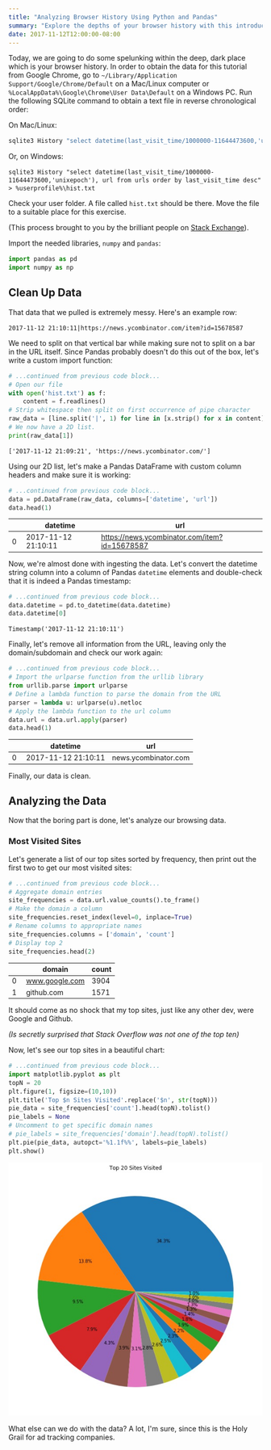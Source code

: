 ```yaml
---
title: "Analyzing Browser History Using Python and Pandas"
summary: "Explore the depths of your browser history with this introductory data science tutorial."
date: 2017-11-12T12:00:00-08:00
---
```


Today, we are going to do some spelunking within the deep, dark place which is your browser history.
In order to obtain the data for this tutorial from Google Chrome, go to
`~/Library/Application Support/Google/Chrome/Default`
on a Mac/Linux computer or `%LocalAppData%\Google\Chrome\User Data\Default` on a Windows PC.
Run the following SQLite command to obtain a text file in reverse chronological order:

On Mac/Linux:

```bash
sqlite3 History "select datetime(last_visit_time/1000000-11644473600,'unixepoch'), url from urls order by last_visit_time desc" > ~/hist.txt
```

Or, on Windows:

```batch
sqlite3 History "select datetime(last_visit_time/1000000-11644473600,'unixepoch'), url from urls order by last_visit_time desc" > %userprofile%\hist.txt
```

Check your user folder. A file called `hist.txt` should be there. Move the file to a suitable place for this exercise.

(This process brought to you by the brilliant people on [Stack Exchange](https://superuser.com/questions/602252/can-chrome-browser-history-be-exported-to-an-html-file)).

Import the needed libraries, `numpy` and `pandas`:

```python
import pandas as pd
import numpy as np
```

## Clean Up Data

That data that we pulled is extremely messy. Here's an example row:

```wiki
2017-11-12 21:10:11|https://news.ycombinator.com/item?id=15678587
```

We need to split on that vertical bar while making sure not to split on a bar in the URL itself.
Since Pandas probably doesn't do this out of the box, let's write a custom import function:


```python
# ...continued from previous code block...
# Open our file
with open('hist.txt') as f:
    content = f.readlines()
# Strip whitespace then split on first occurrence of pipe character
raw_data = [line.split('|', 1) for line in [x.strip() for x in content]]
# We now have a 2D list.
print(raw_data[1])
```

```wiki
['2017-11-12 21:09:21', 'https://news.ycombinator.com/']
```

Using our 2D list, let's make a Pandas DataFrame with custom column headers and make sure it is working:

```python
# ...continued from previous code block...
data = pd.DataFrame(raw_data, columns=['datetime', 'url'])
data.head(1)
```

| &emsp; | datetime            | url                                           |
| ------ | ------------------- | --------------------------------------------- |
| 0      | 2017-11-12 21:10:11 | https://news.ycombinator.com/item?id=15678587 |

Now, we're almost done with ingesting the data. Let's convert the datetime string column into a
column of Pandas `datetime` elements and double-check that it is indeed a Pandas timestamp:

```python
# ...continued from previous code block...
data.datetime = pd.to_datetime(data.datetime)
data.datetime[0]
```

```wiki
Timestamp('2017-11-12 21:10:11')
```

Finally, let's remove all information from the URL, leaving only the domain/subdomain and check our work again:

```python
# ...continued from previous code block...
# Import the urlparse function from the urllib library
from urllib.parse import urlparse
# Define a lambda function to parse the domain from the URL
parser = lambda u: urlparse(u).netloc
# Apply the lambda function to the url column
data.url = data.url.apply(parser)
data.head(1)
```

| &emsp; | datetime            | url                  |
| ------ | ------------------- | -------------------- |
| 0      | 2017-11-12 21:10:11 | news.ycombinator.com |

Finally, our data is clean.

## Analyzing the Data

Now that the boring part is done, let's analyze our browsing data.

### Most Visited Sites

Let's generate a list of our top sites sorted by frequency, then print out the first two to get our most visited sites:

```python
# ...continued from previous code block...
# Aggregate domain entries
site_frequencies = data.url.value_counts().to_frame()
# Make the domain a column
site_frequencies.reset_index(level=0, inplace=True)
# Rename columns to appropriate names
site_frequencies.columns = ['domain', 'count']
# Display top 2
site_frequencies.head(2)
```

| &emsp; | domain         | count |
| ------ | -------------- | ----- |
| 0      | www.google.com | 3904  |
| 1      | github.com     | 1571  |

It should come as no shock that my top sites, just like any other dev, were Google and Github.

_(Is secretly surprised that Stack Overflow was not one of the top ten)_

Now, let's see our top sites in a beautiful chart:

```python
# ...continued from previous code block...
import matplotlib.pyplot as plt
topN = 20
plt.figure(1, figsize=(10,10))
plt.title('Top $n Sites Visited'.replace('$n', str(topN)))
pie_data = site_frequencies['count'].head(topN).tolist()
pie_labels = None
# Uncomment to get specific domain names
# pie_labels = site_frequencies['domain'].head(topN).tolist()
plt.pie(pie_data, autopct='%1.1f%%', labels=pie_labels)
plt.show()
```


![browser history pie chart](browser-hist-graph.jpg)

What else can we do with the data? A lot, I'm sure, since this is the Holy Grail for ad tracking
companies.
